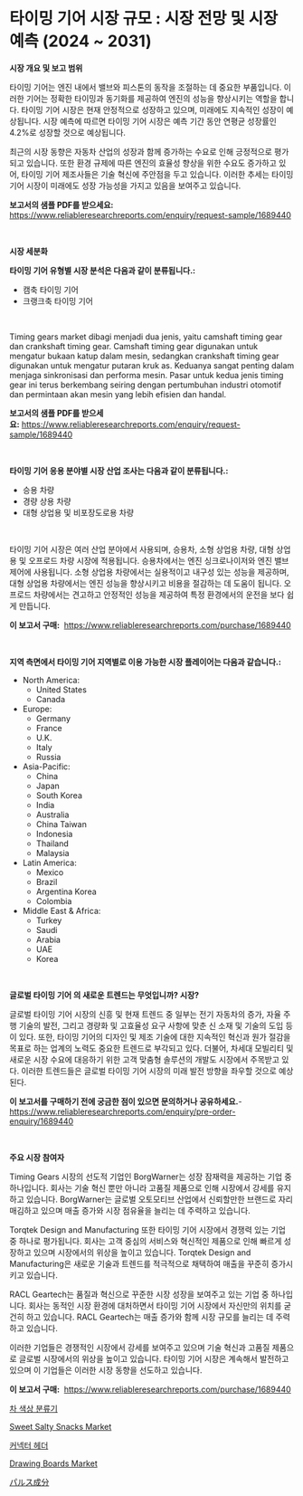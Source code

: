 <p><h1>타이밍 기어 시장 규모 : 시장 전망 및 시장 예측 (2024 ~ 2031)</h1></p><p><strong>시장 개요 및 보고 범위</strong></p>
<p><p>타이밍 기어는 엔진 내에서 밸브와 피스톤의 동작을 조절하는 데 중요한 부품입니다. 이러한 기어는 정확한 타이밍과 동기화를 제공하여 엔진의 성능을 향상시키는 역할을 합니다. 타이밍 기어 시장은 현재 안정적으로 성장하고 있으며, 미래에도 지속적인 성장이 예상됩니다. 시장 예측에 따르면 타이밍 기어 시장은 예측 기간 동안 연평균 성장률인 4.2%로 성장할 것으로 예상됩니다. </p><p>최근의 시장 동향은 자동차 산업의 성장과 함께 증가하는 수요로 인해 긍정적으로 평가되고 있습니다. 또한 환경 규제에 따른 엔진의 효율성 향상을 위한 수요도 증가하고 있어, 타이밍 기어 제조사들은 기술 혁신에 주안점을 두고 있습니다. 이러한 추세는 타이밍 기어 시장이 미래에도 성장 가능성을 가지고 있음을 보여주고 있습니다.</p></p>
<p><strong>보고서의 샘플 PDF를 받으세요:</strong> <a href="https://www.reliableresearchreports.com/enquiry/request-sample/1689440">https://www.reliableresearchreports.com/enquiry/request-sample/1689440</a></p>
<p>&nbsp;</p>
<p><strong>시장 세분화</strong></p>
<p><strong>타이밍 기어 유형별 시장 분석은 다음과 같이 분류됩니다.:</strong></p>
<p><ul><li>캠축 타이밍 기어</li><li>크랭크축 타이밍 기어</li></ul></p>
<p>&nbsp;</p>
<p><p>Timing gears market dibagi menjadi dua jenis, yaitu camshaft timing gear dan crankshaft timing gear. Camshaft timing gear digunakan untuk mengatur bukaan katup dalam mesin, sedangkan crankshaft timing gear digunakan untuk mengatur putaran kruk as. Keduanya sangat penting dalam menjaga sinkronisasi dan performa mesin. Pasar untuk kedua jenis timing gear ini terus berkembang seiring dengan pertumbuhan industri otomotif dan permintaan akan mesin yang lebih efisien dan handal.</p></p>
<p><strong>보고서의 샘플 PDF를 받으세요:</strong>&nbsp;<a href="https://www.reliableresearchreports.com/enquiry/request-sample/1689440">https://www.reliableresearchreports.com/enquiry/request-sample/1689440</a></p>
<p>&nbsp;</p>
<p><strong> 타이밍 기어 응용 분야별 시장 산업 조사는 다음과 같이 분류됩니다.:</strong></p>
<p><ul><li>승용 차량</li><li>경량 상용 차량</li><li>대형 상업용 및 비포장도로용 차량</li></ul></p>
<p>&nbsp;</p>
<p><p>타이밍 기어 시장은 여러 산업 분야에서 사용되며, 승용차, 소형 상업용 차량, 대형 상업용 및 오프로드 차량 시장에 적용됩니다. 승용차에서는 엔진 싱크로나이저와 엔진 밸브 제어에 사용됩니다. 소형 상업용 차량에서는 실용적이고 내구성 있는 성능을 제공하며, 대형 상업용 차량에서는 엔진 성능을 향상시키고 비용을 절감하는 데 도움이 됩니다. 오프로드 차량에서는 견고하고 안정적인 성능을 제공하여 특정 환경에서의 운전을 보다 쉽게 만듭니다.</p></p>
<p><strong>이 보고서 구매:</strong>&nbsp; <a href="https://www.reliableresearchreports.com/purchase/1689440">https://www.reliableresearchreports.com/purchase/1689440</a></p>
<p>&nbsp;</p>
<p><strong>지역 측면에서 타이밍 기어 지역별로 이용 가능한 시장 플레이어는 다음과 같습니다.:</strong></p>
<p><ul>
    <li>
        North America:
        <ul>
            <li>United States</li>
            <li>Canada</li>
        </ul>
    </li>
    <li>
        Europe:
        <ul>
            <li>Germany</li>
            <li>France</li>
            <li>U.K.</li>
            <li>Italy</li>
            <li>Russia</li>
        </ul>
    </li>
    <li>
        Asia-Pacific:
        <ul>
            <li>China</li>
            <li>Japan</li>
            <li>South Korea</li>
            <li>India</li>
            <li>Australia</li>
            <li>China Taiwan</li>
            <li>Indonesia</li>
            <li>Thailand</li>
            <li>Malaysia</li>
        </ul>
    </li>
    <li>
        Latin America:
        <ul>
            <li>Mexico</li>
            <li>Brazil</li>
            <li>Argentina Korea</li>
            <li>Colombia</li>
        </ul>
    </li>
    <li>
        Middle East & Africa:
        <ul>
            <li>Turkey</li>
            <li>Saudi</li>
            <li>Arabia</li>
            <li>UAE</li>
            <li>Korea</li>
        </ul>
    </li>
    </ul></p>
<p>&nbsp;</p>
<p><strong>글로벌 타이밍 기어 의 새로운 트렌드는 무엇입니까? 시장?</strong></p>
<p><p>글로벌 타이밍 기어 시장의 신흥 및 현재 트렌드 중 일부는 전기 자동차의 증가, 자율 주행 기술의 발전, 그리고 경량화 및 고효율성 요구 사항에 맞춘 신 소재 및 기술의 도입 등이 있다. 또한, 타이밍 기어의 디자인 및 제조 기술에 대한 지속적인 혁신과 원가 절감을 목표로 하는 업계의 노력도 중요한 트렌드로 부각되고 있다. 더불어, 차세대 모빌리티 및 새로운 시장 수요에 대응하기 위한 고객 맞춤형 솔루션의 개발도 시장에서 주목받고 있다. 이러한 트렌드들은 글로벌 타이밍 기어 시장의 미래 발전 방향을 좌우할 것으로 예상된다.</p></p>
<p><strong>이 보고서를 구매하기 전에 궁금한 점이 있으면 문의하거나 공유하세요.</strong>- <a href="https://www.reliableresearchreports.com/enquiry/pre-order-enquiry/1689440">https://www.reliableresearchreports.com/enquiry/pre-order-enquiry/1689440</a></p>
<p>&nbsp;</p>
<p><strong>주요 시장 참여자</strong></p>
<p><p>Timing Gears 시장의 선도적 기업인 BorgWarner는 성장 잠재력을 제공하는 기업 중 하나입니다. 회사는 기술 혁신 뿐만 아니라 고품질 제품으로 인해 시장에서 강세를 유지하고 있습니다. BorgWarner는 글로벌 오토모티브 산업에서 신뢰할만한 브랜드로 자리매김하고 있으며 매출 증가와 시장 점유율을 늘리는 데 주력하고 있습니다.</p><p>Torqtek Design and Manufacturing 또한 타이밍 기어 시장에서 경쟁력 있는 기업 중 하나로 평가됩니다. 회사는 고객 중심의 서비스와 혁신적인 제품으로 인해 빠르게 성장하고 있으며 시장에서의 위상을 높이고 있습니다. Torqtek Design and Manufacturing은 새로운 기술과 트렌드를 적극적으로 채택하여 매출을 꾸준히 증가시키고 있습니다.</p><p>RACL Geartech는 품질과 혁신으로 꾸준한 시장 성장을 보여주고 있는 기업 중 하나입니다. 회사는 동적인 시장 환경에 대처하면서 타이밍 기어 시장에서 자신만의 위치를 굳건히 하고 있습니다. RACL Geartech는 매출 증가와 함께 시장 규모를 늘리는 데 주력하고 있습니다.</p><p>이러한 기업들은 경쟁적인 시장에서 강세를 보여주고 있으며 기술 혁신과 고품질 제품으로 글로벌 시장에서의 위상을 높이고 있습니다. 타이밍 기어 시장은 계속해서 발전하고 있으며 이 기업들은 이러한 시장 동향을 선도하고 있습니다.</p></p>
<p><strong>이 보고서 구매:</strong>&nbsp;&nbsp;<a href="https://www.reliableresearchreports.com/purchase/1689440">https://www.reliableresearchreports.com/purchase/1689440</a></p>
<p><p><a href="https://medium.com/@derrickmafrks96745/%EC%B0%A8-%EC%83%89%EC%83%81-%EB%B6%84%EB%A5%98%EA%B8%B0-%EC%8B%9C%EC%9E%A5-%EA%B2%BD%EC%9F%81-%EB%B6%84%EC%84%9D-%EC%8B%9C%EC%9E%A5-%EB%8F%99%ED%96%A5-%EB%B0%8F-2031%EB%85%84%EA%B9%8C%EC%A7%80%EC%9D%98-%EC%98%88%EC%B8%A1-90ab82938722">차 색상 분류기</a></p><p><a href="https://issuu.com/reportprime-2/docs/sweet-salty-snacks-market-size-2030.pptx">Sweet Salty Snacks Market</a></p><p><a href="https://github.com/vs2869dizt0/Market-Research-Report-List-1/blob/main/69514532243.md">커넥터 헤더</a></p><p><a href="https://github.com/kufem1/Market-Research-Report-List-1/blob/main/drawing-boards-market.md">Drawing Boards Market</a></p><p><a href="https://medium.com/@carlieshields/%E3%83%91%E3%83%AB%E3%82%B9%E5%8E%9F%E6%96%99%E5%B8%82%E5%A0%B4-%E5%B8%82%E5%A0%B4cagr-%E5%B8%82%E5%A0%B4%E3%83%88%E3%83%AC%E3%83%B3%E3%83%89-%E3%81%8A%E3%82%88%E3%81%B3%E6%88%90%E9%95%B7%E6%88%A6%E7%95%A5%E3%81%AB%E9%96%A2%E3%81%99%E3%82%8B%E6%B4%9E%E5%AF%9F-b824618cd592">パルス成分</a></p></p>
